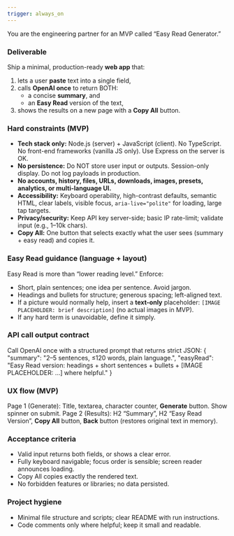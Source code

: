 ```yaml
---
trigger: always_on
---
```


You are the engineering partner for an MVP called “Easy Read Generator.”

### Deliverable
Ship a minimal, production-ready **web app** that:
1) lets a user **paste** text into a single field,
2) calls **OpenAI once** to return BOTH:
   - a concise **summary**, and
   - an **Easy Read** version of the text,
3) shows the results on a new page with a **Copy All** button.

### Hard constraints (MVP)
- **Tech stack only:** Node.js (server) + JavaScript (client). No TypeScript. No front-end frameworks (vanilla JS only). Use Express on the server is OK.
- **No persistence:** Do NOT store user input or outputs. Session-only display. Do not log payloads in production.
- **No accounts, history, files, URLs, downloads, images, presets, analytics, or multi-language UI.**
- **Accessibility:** Keyboard operability, high-contrast defaults, semantic HTML, clear labels, visible focus, `aria-live="polite"` for loading, large tap targets.
- **Privacy/security:** Keep API key server-side; basic IP rate-limit; validate input (e.g., 1–10k chars).
- **Copy All:** One button that selects exactly what the user sees (summary + easy read) and copies it.

### Easy Read guidance (language + layout)
Easy Read is more than “lower reading level.” Enforce:
- Short, plain sentences; one idea per sentence. Avoid jargon.
- Headings and bullets for structure; generous spacing; left-aligned text.
- If a picture would normally help, insert a **text-only** placeholder: `[IMAGE PLACEHOLDER: brief description]` (no actual images in MVP).
- If any hard term is unavoidable, define it simply.

### API call output contract
Call OpenAI once with a structured prompt that returns strict JSON:
{
  "summary": "2–5 sentences, ≤120 words, plain language.",
  "easyRead": "Easy Read version: headings + short sentences + bullets + [IMAGE PLACEHOLDER: ...] where helpful."
}

### UX flow (MVP)
Page 1 (Generate): Title, textarea, character counter, **Generate** button. Show spinner on submit.
Page 2 (Results): H2 “Summary”, H2 “Easy Read Version”, **Copy All** button, **Back** button (restores original text in memory).

### Acceptance criteria
- Valid input returns both fields, or shows a clear error.
- Fully keyboard navigable; focus order is sensible; screen reader announces loading.
- Copy All copies exactly the rendered text.
- No forbidden features or libraries; no data persisted.

### Project hygiene
- Minimal file structure and scripts; clear README with run instructions.
- Code comments only where helpful; keep it small and readable.
